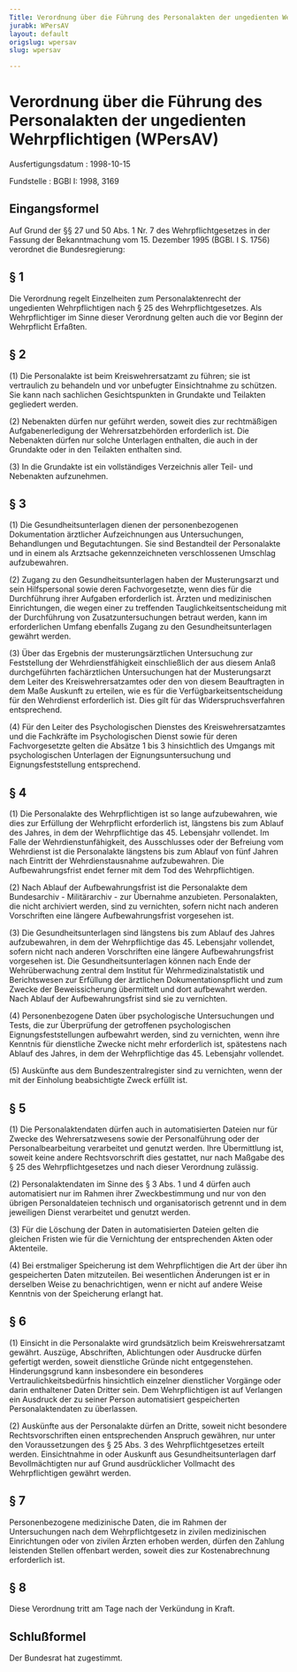 ```yaml
---
Title: Verordnung über die Führung des Personalakten der ungedienten Wehrpflichtigen
jurabk: WPersAV
layout: default
origslug: wpersav
slug: wpersav

---
```


# Verordnung über die Führung des Personalakten der ungedienten Wehrpflichtigen (WPersAV)

Ausfertigungsdatum
:   1998-10-15

Fundstelle
:   BGBl I: 1998, 3169



## Eingangsformel

Auf Grund der §§ 27 und 50 Abs. 1 Nr. 7 des Wehrpflichtgesetzes in der
Fassung der Bekanntmachung vom 15. Dezember 1995 (BGBl. I S. 1756)
verordnet die Bundesregierung:


## § 1

Die Verordnung regelt Einzelheiten zum Personalaktenrecht der
ungedienten Wehrpflichtigen nach § 25 des Wehrpflichtgesetzes. Als
Wehrpflichtiger im Sinne dieser Verordnung gelten auch die vor Beginn
der Wehrpflicht Erfaßten.


## § 2

(1) Die Personalakte ist beim Kreiswehrersatzamt zu führen; sie ist
vertraulich zu behandeln und vor unbefugter Einsichtnahme zu schützen.
Sie kann nach sachlichen Gesichtspunkten in Grundakte und Teilakten
gegliedert werden.

(2) Nebenakten dürfen nur geführt werden, soweit dies zur rechtmäßigen
Aufgabenerledigung der Wehrersatzbehörden erforderlich ist. Die
Nebenakten dürfen nur solche Unterlagen enthalten, die auch in der
Grundakte oder in den Teilakten enthalten sind.

(3) In die Grundakte ist ein vollständiges Verzeichnis aller Teil- und
Nebenakten aufzunehmen.


## § 3

(1) Die Gesundheitsunterlagen dienen der personenbezogenen
Dokumentation ärztlicher Aufzeichnungen aus Untersuchungen,
Behandlungen und Begutachtungen. Sie sind Bestandteil der Personalakte
und in einem als Arztsache gekennzeichneten verschlossenen Umschlag
aufzubewahren.

(2) Zugang zu den Gesundheitsunterlagen haben der Musterungsarzt und
sein Hilfspersonal sowie deren Fachvorgesetzte, wenn dies für die
Durchführung ihrer Aufgaben erforderlich ist. Ärzten und medizinischen
Einrichtungen, die wegen einer zu treffenden Tauglichkeitsentscheidung
mit der Durchführung von Zusatzuntersuchungen betraut werden, kann im
erforderlichen Umfang ebenfalls Zugang zu den Gesundheitsunterlagen
gewährt werden.

(3) Über das Ergebnis der musterungsärztlichen Untersuchung zur
Feststellung der Wehrdienstfähigkeit einschließlich der aus diesem
Anlaß durchgeführten fachärztlichen Untersuchungen hat der
Musterungsarzt dem Leiter des Kreiswehrersatzamtes oder den von diesem
Beauftragten in dem Maße Auskunft zu erteilen, wie es für die
Verfügbarkeitsentscheidung für den Wehrdienst erforderlich ist. Dies
gilt für das Widerspruchsverfahren entsprechend.

(4) Für den Leiter des Psychologischen Dienstes des
Kreiswehrersatzamtes und die Fachkräfte im Psychologischen Dienst
sowie für deren Fachvorgesetzte gelten die Absätze 1 bis 3
hinsichtlich des Umgangs mit psychologischen Unterlagen der
Eignungsuntersuchung und Eignungsfeststellung entsprechend.


## § 4

(1) Die Personalakte des Wehrpflichtigen ist so lange aufzubewahren,
wie dies zur Erfüllung der Wehrpflicht erforderlich ist, längstens bis
zum Ablauf des Jahres, in dem der Wehrpflichtige das 45. Lebensjahr
vollendet. Im Falle der Wehrdienstunfähigkeit, des Ausschlusses oder
der Befreiung vom Wehrdienst ist die Personalakte längstens bis zum
Ablauf von fünf Jahren nach Eintritt der Wehrdienstausnahme
aufzubewahren. Die Aufbewahrungsfrist endet ferner mit dem Tod des
Wehrpflichtigen.

(2) Nach Ablauf der Aufbewahrungsfrist ist die Personalakte dem
Bundesarchiv - Militärarchiv - zur Übernahme anzubieten.
Personalakten, die nicht archiviert werden, sind zu vernichten, sofern
nicht nach anderen Vorschriften eine längere Aufbewahrungsfrist
vorgesehen ist.

(3) Die Gesundheitsunterlagen sind längstens bis zum Ablauf des Jahres
aufzubewahren, in dem der Wehrpflichtige das 45. Lebensjahr vollendet,
sofern nicht nach anderen Vorschriften eine längere Aufbewahrungsfrist
vorgesehen ist. Die Gesundheitsunterlagen können nach Ende der
Wehrüberwachung zentral dem Institut für Wehrmedizinalstatistik und
Berichtswesen zur Erfüllung der ärztlichen Dokumentationspflicht und
zum Zwecke der Beweissicherung übermittelt und dort aufbewahrt werden.
Nach Ablauf der Aufbewahrungsfrist sind sie zu vernichten.

(4) Personenbezogene Daten über psychologische Untersuchungen und
Tests, die zur Überprüfung der getroffenen psychologischen
Eignungsfeststellungen aufbewahrt werden, sind zu vernichten, wenn
ihre Kenntnis für dienstliche Zwecke nicht mehr erforderlich ist,
spätestens nach Ablauf des Jahres, in dem der Wehrpflichtige das 45.
Lebensjahr vollendet.

(5) Auskünfte aus dem Bundeszentralregister sind zu vernichten, wenn
der mit der Einholung beabsichtigte Zweck erfüllt ist.


## § 5

(1) Die Personalaktendaten dürfen auch in automatisierten Dateien nur
für Zwecke des Wehrersatzwesens sowie der Personalführung oder der
Personalbearbeitung verarbeitet und genutzt werden. Ihre Übermittlung
ist, soweit keine andere Rechtsvorschrift dies gestattet, nur nach
Maßgabe des § 25 des Wehrpflichtgesetzes und nach dieser Verordnung
zulässig.

(2) Personalaktendaten im Sinne des § 3 Abs. 1 und 4 dürfen auch
automatisiert nur im Rahmen ihrer Zweckbestimmung und nur von den
übrigen Personaldateien technisch und organisatorisch getrennt und in
dem jeweiligen Dienst verarbeitet und genutzt werden.

(3) Für die Löschung der Daten in automatisierten Dateien gelten die
gleichen Fristen wie für die Vernichtung der entsprechenden Akten oder
Aktenteile.

(4) Bei erstmaliger Speicherung ist dem Wehrpflichtigen die Art der
über ihn gespeicherten Daten mitzuteilen. Bei wesentlichen Änderungen
ist er in derselben Weise zu benachrichtigen, wenn er nicht auf andere
Weise Kenntnis von der Speicherung erlangt hat.


## § 6

(1) Einsicht in die Personalakte wird grundsätzlich beim
Kreiswehrersatzamt gewährt. Auszüge, Abschriften, Ablichtungen oder
Ausdrucke dürfen gefertigt werden, soweit dienstliche Gründe nicht
entgegenstehen. Hinderungsgrund kann insbesondere ein besonderes
Vertraulichkeitsbedürfnis hinsichtlich einzelner dienstlicher Vorgänge
oder darin enthaltener Daten Dritter sein. Dem Wehrpflichtigen ist auf
Verlangen ein Ausdruck der zu seiner Person automatisiert
gespeicherten Personalaktendaten zu überlassen.

(2) Auskünfte aus der Personalakte dürfen an Dritte, soweit nicht
besondere Rechtsvorschriften einen entsprechenden Anspruch gewähren,
nur unter den Voraussetzungen des § 25 Abs. 3 des Wehrpflichtgesetzes
erteilt werden. Einsichtnahme in oder Auskunft aus
Gesundheitsunterlagen darf Bevollmächtigten nur auf Grund
ausdrücklicher Vollmacht des Wehrpflichtigen gewährt werden.


## § 7

Personenbezogene medizinische Daten, die im Rahmen der Untersuchungen
nach dem Wehrpflichtgesetz in zivilen medizinischen Einrichtungen oder
von zivilen Ärzten erhoben werden, dürfen den Zahlung leistenden
Stellen offenbart werden, soweit dies zur Kostenabrechnung
erforderlich ist.


## § 8

Diese Verordnung tritt am Tage nach der Verkündung in Kraft.


## Schlußformel

Der Bundesrat hat zugestimmt.

